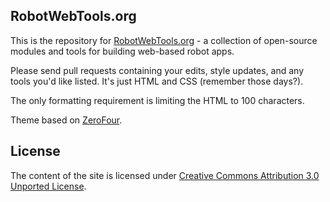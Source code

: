 
## RobotWebTools.org

This is the repository for [RobotWebTools.org](http://robotwebtools.org) - a
collection of open-source modules and tools for building web-based robot apps.

Please send pull requests containing your edits, style updates, and any tools
you'd like listed. It's just HTML and CSS (remember those days?).

The only formatting requirement is limiting the HTML to 100 characters.

Theme based on [ZeroFour](http://html5up.net/zerofour/).

## License

The content of the site is licensed under [Creative Commons Attribution 3.0
Unported License](http://creativecommons.org/licenses/by/3.0/deed.en_US).

